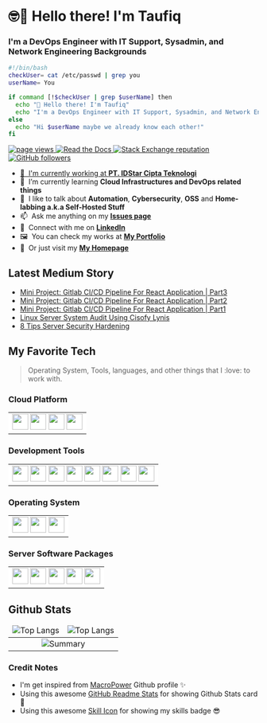 # :nerd_face::wave: Hello there! I'm Taufiq
### I'm a DevOps Engineer with IT Support, Sysadmin, and Network Engineering Backgrounds

<!--Bash Script-->
```bash
#!/bin/bash
checkUser= cat /etc/passwd | grep you
userName= You

if command [!$checkUser | grep $userName] then
  echo "👋 Hello there! I'm Taufiq"
  echo "I'm a DevOps Engineer with IT Support, Sysadmin, and Network Engineering Backgrounds"
else 
  echo "Hi $userName maybe we already know each other!"
fi
```
<!--Profile Badge-->
<p align="left">
  <a href="https://github.com/taufiqpsumarna/taufiqpsumarna">
    <img src="https://komarev.com/ghpvc/?username=taufiqpsumarna" alt="page views" />
  </a>
  <a href="https://macropower.readthedocs.io/en/latest">
    <img alt="Read the Docs" src="https://img.shields.io/readthedocs/macropower?logo=read-the-docs">
  </a>
  <a href="https://stackoverflow.com/users/15878247">
    <img alt="Stack Exchange reputation" src="https://img.shields.io/stackexchange/stackoverflow/r/15878247?color=orange&label=reputation&logo=stackoverflow">
  </a>
  <a href="https://github.com/taufiqpsumarna?tab=followers">
    <img alt="GitHub followers" src="https://img.shields.io/github/followers/taufiqpsumarna?color=green&logo=github">
  </a>
</p>

<a href="#profile-title">

- :office: &nbsp;I'm currently working at **[PT. IDStar Cipta Teknologi]**
- :seedling: &nbsp;I’m currently learning **Cloud Infrastructures and DevOps related things**
- :speech_balloon: &nbsp;I like to talk about **Automation**, **Cybersecurity**, **OSS** and **Home-labbing a.k.a Self-Hosted Stuff**
- :mailbox: &nbsp;Ask me anything on my **[Issues page]**
- :incoming_envelope: &nbsp;Connect with me on **[LinkedIn]**
- :framed_picture: &nbsp;You can check my works at **[My Portfolio]**
- :bookmark: &nbsp;Or just visit my **[My Homepage]**


## Latest Medium Story

<!-- MEDIUM-STORY-LIST:START -->
- [Mini Project: Gitlab CI/CD Pipeline For React Application | Part3](https://medium.com/@taufiqpsumarna/mini-project-gitlab-ci-cd-pipeline-for-react-application-part3-f4657bc4de47?source=rss-40f27c1248c3------2)
- [Mini Project: Gitlab CI/CD Pipeline For React Application | Part2](https://medium.com/@taufiqpsumarna/mini-project-gitlab-ci-cd-pipeline-for-react-application-part2-3ffffbbdb0e9?source=rss-40f27c1248c3------2)
- [Mini Project: Gitlab CI/CD Pipeline For React Application | Part1](https://medium.com/@taufiqpsumarna/mini-proyek-gitlab-ci-cd-pipeline-for-react-application-part1-98e3499e77ad?source=rss-40f27c1248c3------2)
- [Linux Server System Audit Using Cisofy Lynis](https://medium.com/@taufiqpsumarna/linux-server-system-audit-using-cisofy-lynis-29eb0e71ba61?source=rss-40f27c1248c3------2)
- [8 Tips Server Security Hardening](https://medium.com/@taufiqpsumarna/8-tips-server-security-hardening-8e8662e78ef3?source=rss-40f27c1248c3------2)
<!-- MEDIUM-STORY-LIST:END -->

<!--Favorite Tech-->
<h2 align="left" id="profile-tech">My Favorite Tech</h2>

> Operating System, Tools, languages, and other things that I :love: to work with.

### Cloud Platform
<table>
<td bgcolor="white">
<img height=32 src="https://cdn.jsdelivr.net/gh/devicons/devicon/icons/amazonwebservices/amazonwebservices-original-wordmark.svg" />
<img height=32 src="https://cdn.jsdelivr.net/gh/devicons/devicon/icons/azure/azure-original.svg" />
<img height=32 src="https://cdn.jsdelivr.net/gh/devicons/devicon/icons/googlecloud/googlecloud-original.svg" />
<img height=32 src="https://cdn.jsdelivr.net/gh/devicons/devicon/icons/heroku/heroku-original-wordmark.svg" />
</td>
</table>

### Development Tools
<table>
<td bgcolor="white">
<img height=32 src="https://cdn.jsdelivr.net/gh/devicons/devicon/icons/ansible/ansible-original.svg" />
<img height=32 src="https://cdn.jsdelivr.net/gh/devicons/devicon/icons/terraform/terraform-original.svg" />
<img height=32 src="https://cdn.jsdelivr.net/gh/devicons/devicon/icons/docker/docker-original.svg" /> 
<img height=32 src="https://cdn.jsdelivr.net/gh/devicons/devicon/icons/kubernetes/kubernetes-plain.svg" />
<img height=32 src="https://cdn.jsdelivr.net/gh/devicons/devicon/icons/bash/bash-original.svg" />
<img height=32 src="https://cdn.jsdelivr.net/gh/devicons/devicon/icons/git/git-original.svg" />
<img height=32 src="https://cdn.jsdelivr.net/gh/devicons/devicon/icons/vim/vim-plain.svg" />
<img height=32 src="https://cdn.jsdelivr.net/gh/devicons/devicon/icons/vscode/vscode-original.svg" />
</td>
</table>

### Operating System
<table>
<td bgcolor="white">
<img height=32 src="https://cdn.jsdelivr.net/gh/devicons/devicon/icons/debian/debian-original.svg" />          
<img height=32 src="https://cdn.jsdelivr.net/gh/devicons/devicon/icons/ubuntu/ubuntu-plain.svg" />
<img height=32 src="https://cdn.jsdelivr.net/gh/devicons/devicon/icons/centos/centos-original.svg" />
</td>
</table>  

### Server Software Packages
<table>
<td bgcolor="white">
<img height=32 src="https://cdn.jsdelivr.net/gh/devicons/devicon/icons/nginx/nginx-original.svg" />
<img height=32 src="https://cdn.jsdelivr.net/gh/devicons/devicon/icons/apache/apache-original.svg" />
<img height=32 src="https://cdn.jsdelivr.net/gh/devicons/devicon/icons/python/python-original.svg" />
<img height=32 src="https://cdn.jsdelivr.net/gh/devicons/devicon/icons/react/react-original.svg" />
<img height=32 src="https://cdn.jsdelivr.net/gh/devicons/devicon/icons/nodejs/nodejs-original.svg" />
</td>
</table>

<h2 align="left" id="profile-stats">Github Stats</h2>

<table>
<thead>
  <tr>
    <td align="center">
    <img src="https://github-readme-stats.vercel.app/api/top-langs?username=taufiqpsumarna&show_icons=true&locale=en&layout=compact&theme=transparent" alt="Top Langs"/>
    </td>
    <td align="center">
    <img src="https://github-readme-stats.vercel.app/api/top-langs?username=taufiqpsumarna&show_icons=true&locale=en&layout=compact&theme=transparent" alt="Top Langs"/>
    </td>
  </tr>
</thead>
<tbody>
  <tr>
    <td colspan="2" align="center">
    <img src="https://github-readme-stats.vercel.app/api?username=taufiqpsumarna&show_icons=true&locale=en&theme=transparent" alt="Summary" />
    </td>
  </tr>
</tbody>
</table>

<!--Credits-->
 ### Credit Notes
 - I'm get inspired from [MacroPower](https://github.com/MacroPower) Github profile :sparkles:
 - Using this awesome [GitHub Readme Stats](https://github.com/anuraghazra/github-readme-stats) for showing Github Stats card :card_index:
 - Using this awesome [Skill Icon](https://github.com/tandpfun/skill-icons) for showing my skills badge :sunglasses:
 
  
<!---Links -->
[PT. IDStar Cipta Teknologi]: https://idstar.co.id "Company Website"
[issues page]: https://github.com/taufiqpsumarna/taufiqpsumarna/issues "taufiqpsumarna/issues"
[linkedin]: https://www.linkedin.com/in/taufiqpsumarna "Taufiq's LinkedIn"
[My Portfolio]: https://about.taufiqpsumarna.my.id/showcase/portofolio "Taufiq's Portfolio"
[My Homepage]: https://taufiqpsumarna.my.id/showcase/portofolio "Taufiq's Landingpage"

